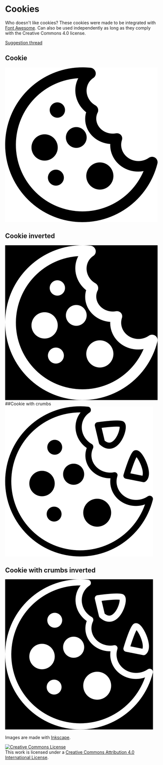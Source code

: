 # Cookies
Who doesn't like cookies? These cookies were made to be integrated with [Font Awesome](https://fortawesome.github.io/Font-Awesome/). Can also be used independently as long as they comply with the Creative Commons 4.0 license. 

[Suggestion thread](https://github.com/FortAwesome/Font-Awesome/issues/2845)


## Cookie
![Cookie](./png/cookie.png "Cookie")
## Cookie inverted
![Cookie inverted](./png/cookie_inverted.png "Cookie inverted")
##Cookie with crumbs
![Cookie with crumbs](./png/cookie_crumbs.png "Cookie with crumbs")
## Cookie with crumbs inverted
![Cookie with crumbs inverted](./png/cookie_crumbs_inverted.png "Cookie with crumbs inverted")

Images are made with [Inkscape](https://inkscape.org/).

<a rel="license" href="http://creativecommons.org/licenses/by/4.0/"><img alt="Creative Commons License" style="border-width:0" src="https://i.creativecommons.org/l/by/4.0/88x31.png" /></a><br />This work is licensed under a <a rel="license" href="http://creativecommons.org/licenses/by/4.0/">Creative Commons Attribution 4.0 International License</a>.